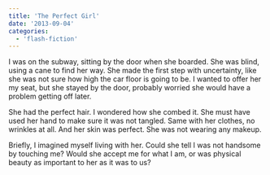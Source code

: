 ```yaml
---
title: 'The Perfect Girl'
date: '2013-09-04'
categories:
  - 'flash-fiction'
---
```


I was on the subway, sitting by the door when she boarded. She was blind, using
a cane to find her way. She made the first step with uncertainty, like she was
not sure how high the car floor is going to be. I wanted to offer her my seat,
but she stayed by the door, probably worried she would have a problem getting
off later.

<!-- truncate -->

She had the perfect hair. I wondered how she combed it. She must have used her
hand to make sure it was not tangled. Same with her clothes, no wrinkles at all.
And her skin was perfect. She was not wearing any makeup.

Briefly, I imagined myself living with her. Could she tell I was not handsome by
touching me? Would she accept me for what I am, or was physical beauty as
important to her as it was to us?

